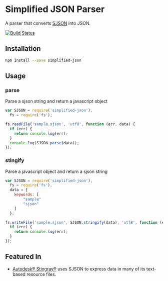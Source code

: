 # Simplified JSON Parser

A parser that converts [SJSON](http://help.autodesk.com/view/Stingray/ENU/?guid=__stingray_help_managing_content_sjson_html) into JSON.

[![Build Status](https://travis-ci.org/Autodesk/sjson.svg?branch=master)](https://travis-ci.org/Autodesk/sjson)

## Installation

```bash
npm install --save simplified-json
```

## Usage

### parse

Parse a sjson string and return a javascript object

``` javascript
var SJSON = require('simplified-json'),
  fs = require('fs');

fs.readFile('sample.sjson', 'utf8', function (err, data) {
  if (err) {
    return console.log(err);
  }
  console.log(SJSON.parse(data));
});
```

### stingify

Parse a javascript object and return a sjson string

``` javascript
var SJSON = require('simplified-json'),
  fs = require('fs'),
  data = {
    keywords: [
    	"sample"
    	"sjson"
    ]
  };

fs.writeFile('sample.sjson', SJSON.stringify(data), 'utf8', function (err) {
  if (err) {
    return console.log(err);
  }
});
```


## Featured In

* [Autodesk&reg; Stingray&reg;](http://stingrayengine.com/) uses SJSON to express data in many of its text-based resource files.
